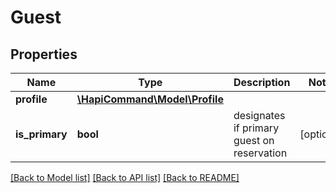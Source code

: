 # Guest

## Properties
Name | Type | Description | Notes
------------ | ------------- | ------------- | -------------
**profile** | [**\HapiCommand\Model\Profile**](Profile.md) |  | 
**is_primary** | **bool** | designates if primary guest on reservation | [optional] 

[[Back to Model list]](../README.md#documentation-for-models) [[Back to API list]](../README.md#documentation-for-api-endpoints) [[Back to README]](../README.md)

